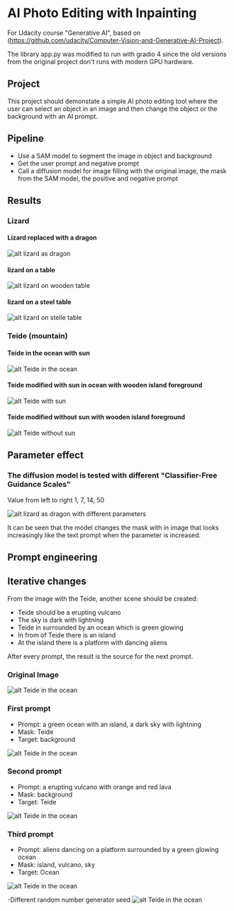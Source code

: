 # AI Photo Editing with Inpainting

For Udacity course "Generative AI", based on (https://github.com/udacity/Computer-Vision-and-Generative-AI-Project).

The library app.py was modified to run with gradio 4 since the old versions from the original project don't runs with modern GPU hardware.

## Project

This project should demonstate a simple AI photo editing tool where the user can select an object in an image and then change the object or the background with an AI prompt.

## Pipeline

- Use a SAM model to segment the image in object and background
- Get the user prompt and negative prompt
- Call a diffusion model for image filling with the original image, the mask from the SAM model, the positive and negative prompt

## Results

### Lizard

#### Lizard replaced with a dragon

![alt lizard as dragon](lizard_as_dragon.png)

#### lizard on a table

![alt lizard on wooden table](lizard_on_wooden_table.png)

#### lizard on a steel table

![alt lizard on stelle table](lizard_on_steel_table.png)

### Teide (mountain)

#### Teide in the ocean with sun

![alt Teide in the ocean](teide_in_ocean.png)

#### Teide modified with sun in ocean with wooden island foreground

![alt Teide with sun](teide_with_sun.png)

#### Teide modified without sun with wooden island foreground

![alt Teide without sun](teide_without_sun.png)

## Parameter effect

### The diffusion model is tested with different "Classifier-Free Guidance Scales"

Value from left to right 1, 7, 14, 50

![alt lizard as dragon with different parameters](lizard_dragon_parameters.png)

It can be seen that the model changes the mask with in image that looks increasingly like the text prompt when the parameter is increased.

## Prompt engineering


## Iterative changes

From the image with the Teide, another scene should be created:
- Teide should be a erupting vulcano
- The sky is dark with lightning
- Teide in surrounded by an ocean which is green glowing
- In from of Teide there is an island
- At the island there is a platform with dancing aliens

After every prompt, the result is the source for the next prompt.

### Original Image

![alt Teide in the ocean](teide.jpg)

### First prompt
- Prompt: a green ocean with an island, a dark sky with lightning
- Mask: Teide
- Target: background

![alt Teide in the ocean](teide_2.webp)

### Second prompt
- Prompt: a erupting vulcano with orange and red lava
- Mask: background
- Target: Teide

![alt Teide in the ocean](teide_3.webp)

### Third prompt
- Prompt: aliens dancing on a platform surrounded by a green glowing ocean
- Mask: island, vulcano, sky
- Target: Ocean

![alt Teide in the ocean](teide_4.webp)

-Different random number generator seed
![alt Teide in the ocean](teide_5.webp)
